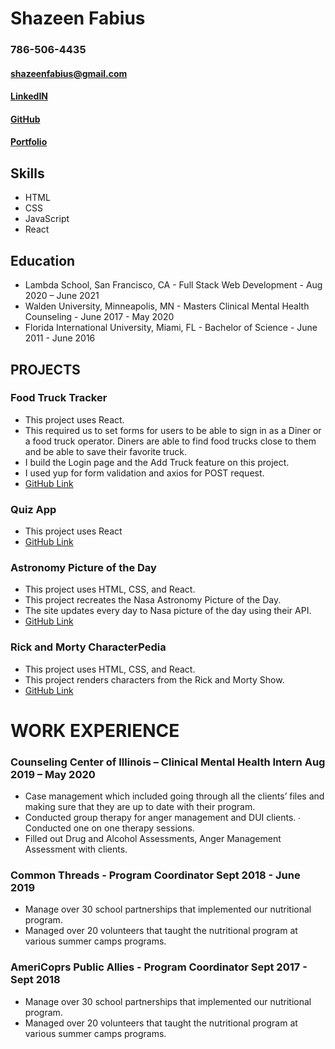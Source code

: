 # Shazeen Fabius
### 786-506-4435
#### shazeenfabius@gmail.com
#### [LinkedIN](linkedin.com/in/shazeen-fabius)
#### [GitHub](github.com/Shazeen15)
#### [Portfolio](https://sfportfolio.shazeen15.vercel.app/)

## Skills
* HTML
* CSS
* JavaScript
* React

## Education
* Lambda School, San Francisco, CA - Full Stack Web Development - Aug 2020 – June 2021
* Walden University, Minneapolis, MN - Masters Clinical Mental Health Counseling - June 2017 - May 2020
* Florida International University, Miami, FL - Bachelor of Science - June 2011 - June 2016

## PROJECTS
### Food Truck Tracker
* This project uses React.
* This required us to set forms for users to be able to sign in as a
Diner or a food truck operator. Diners are able to find food trucks
close to them and be able to save their favorite truck.
* I build the Login page and the Add Truck feature on this project.
* I used yup for form validation and axios for POST request.
* [GitHub Link](https://github.com/Food-Truck-Tracker-TT7/frontend)
### Quiz App
* This project uses React
* [GitHub Link](https://github.com/Shazeen15/tandem-trivia-app)
### Astronomy Picture of the Day
* This project uses HTML, CSS, and React.
* This project recreates the Nasa Astronomy Picture of the Day.
* The site updates every day to Nasa picture of the day using their
API.
* [GitHub Link](https://github.com/Shazeen15/nasa-apod)
### Rick and Morty CharacterPedia
* This project uses HTML, CSS, and React.
* This project renders characters from the Rick and Morty Show.
* [GitHub Link](https://github.com/Shazeen15/rickandmorty)

# WORK EXPERIENCE
### Counseling Center of Illinois – Clinical Mental Health Intern Aug 2019 – May 2020
* Case management which included going through all the clients’ files and making sure that they are up to date with their program.
* Conducted group therapy for anger management and DUI clients. ∙ Conducted one on one therapy sessions.
* Filled out Drug and Alcohol Assessments, Anger Management
Assessment with clients.
### Common Threads - Program Coordinator Sept 2018 - June 2019
* Manage over 30 school partnerships that implemented our nutritional program.
* Managed over 20 volunteers that taught the nutritional program at various summer camps programs.
### AmeriCoprs Public Allies - Program Coordinator Sept 2017 - Sept 2018
* Manage over 30 school partnerships that implemented our nutritional program.
* Managed over 20 volunteers that taught the nutritional program at various summer camps programs.
